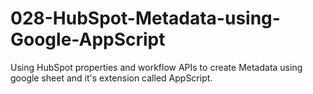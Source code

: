 # 028-HubSpot-Metadata-using-Google-AppScript
Using HubSpot properties and workflow APIs to create Metadata using google sheet and it's extension called AppScript.
